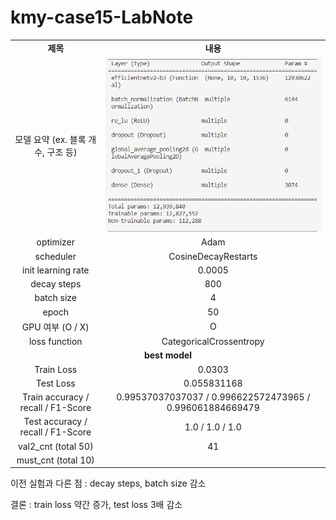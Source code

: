 # kmy-case15-LabNote

<table style="border: 2px; text-align:center;">
  <tr style="font-weight: bold;, font-size: 30px;">
    <td> 제목 </td>
    <td> 내용 </td>
  </tr>
  <tr>
    <td> 모델 요약 (ex. 블록 개수, 구조 등) </td>
    <td> <img src="image/kmy-image.png"> </td>
  </tr>
  <tr>
    <td> optimizer </td>
    <td> Adam </td>
  </tr>
  <tr>
    <td> scheduler </td>
    <td> CosineDecayRestarts </td>
  </tr>
  <tr>
    <td> init learning rate </td>
    <td> 0.0005 </td>
  </tr>
  <tr>
    <td> decay steps </td>
    <td> 800 </td>
  </tr>
  <tr>
    <td> batch size </td>
    <td> 4 </td>
  </tr>
  <tr>
    <td> epoch </td>
    <td> 50 </td>
  </tr>
  <tr>
    <td> GPU 여부 (O / X) </td>
    <td> O </td>
  </tr>
  <tr>
    <td> loss function </td>
    <td> CategoricalCrossentropy </td>
  </tr>
  <tr>
    <td colspan="2" style="font-weight: bold;, font-size: 30px;"> best model </td>
  </tr>
  <tr>
    <td> Train Loss </td>
    <td> 0.0303 </td>
  </tr>
  <tr>
    <td> Test Loss </td>
    <td> 0.055831168 </td>
  </tr>
  <tr>
    <td> Train accuracy / recall / F1-Score </td>
    <td> 0.99537037037037 / 0.996622572473965 / 0.996061884669479 </td>
  </tr>
  <tr>
    <td> Test accuracy / recall / F1-Score </td>
    <td> 1.0 / 1.0 / 1.0 </td>
  </tr>
  <tr>
    <td> val2_cnt (total 50) </td>
    <td> 41 </td>
  </tr>
  <tr>
    <td> must_cnt (total 10) </td>
    <td>  </td>
  </tr>
</table>





이전 실험과 다른 점 : decay steps, batch size 감소

결론 : train loss 약간 증가, test loss 3배 감소

